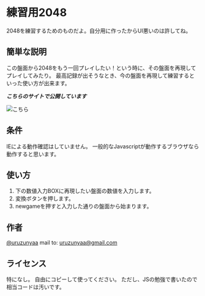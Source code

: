 # 練習用2048

2048を練習するためのものだよ。自分用に作ったからUI悪いのは許してね。

## 簡単な説明

この盤面から2048をもう一回プレイしたい！という時に、その盤面を再現してプレイしてみたり。
最高記録が出そうなとき、今の盤面を再現して練習するといった使い方が出来ます。

***こちらのサイトで公開しています***

![こちら](https://2048.jp/training)

## 条件
IEによる動作確認はしていません。
一般的なJavascriptが動作するブラウザなら動作すると思います。

## 使い方

1. 下の数値入力BOXに再現したい盤面の数値を入力します。
2. 変換ボタンを押します。
3. newgameを押すと入力した通りの盤面から始まります。

## 作者

[@uruzunyaa](https://twitter.com/uruzunyaa)
mail to: uruzunyaa@gmail.com

## ライセンス
特になし。
自由にコピーして使ってください。
ただし、JSの勉強で書いたので相当コードは汚いです。
